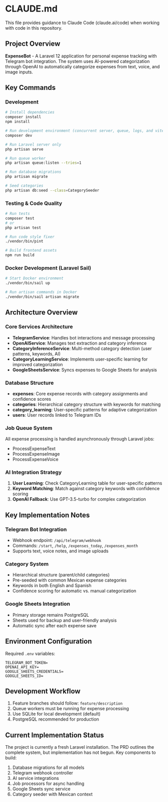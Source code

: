 # CLAUDE.md

This file provides guidance to Claude Code (claude.ai/code) when working with code in this repository.

## Project Overview

**ExpenseBot** - A Laravel 12 application for personal expense tracking with Telegram bot integration. The system uses AI-powered categorization through OpenAI to automatically categorize expenses from text, voice, and image inputs.

## Key Commands

### Development
```bash
# Install dependencies
composer install
npm install

# Run development environment (concurrent server, queue, logs, and vite)
composer dev

# Run Laravel server only
php artisan serve

# Run queue worker
php artisan queue:listen --tries=1

# Run database migrations
php artisan migrate

# Seed categories
php artisan db:seed --class=CategorySeeder
```

### Testing & Code Quality
```bash
# Run tests
composer test
# or
php artisan test

# Run code style fixer
./vendor/bin/pint

# Build frontend assets
npm run build
```

### Docker Development (Laravel Sail)
```bash
# Start Docker environment
./vendor/bin/sail up

# Run artisan commands in Docker
./vendor/bin/sail artisan migrate
```

## Architecture Overview

### Core Services Architecture
- **TelegramService**: Handles bot interactions and message processing
- **OpenAIService**: Manages text extraction and category inference
- **CategoryInferenceService**: Multi-method category detection (user patterns, keywords, AI)
- **CategoryLearningService**: Implements user-specific learning for improved categorization
- **GoogleSheetsService**: Syncs expenses to Google Sheets for analysis

### Database Structure
- **expenses**: Core expense records with category assignments and confidence scores
- **categories**: Hierarchical category structure with keywords for matching
- **category_learning**: User-specific patterns for adaptive categorization
- **users**: User records linked to Telegram IDs

### Job Queue System
All expense processing is handled asynchronously through Laravel jobs:
- ProcessExpenseText
- ProcessExpenseImage
- ProcessExpenseVoice

### AI Integration Strategy
1. **User Learning**: Check CategoryLearning table for user-specific patterns
2. **Keyword Matching**: Match against category keywords with confidence scoring
3. **OpenAI Fallback**: Use GPT-3.5-turbo for complex categorization

## Key Implementation Notes

### Telegram Bot Integration
- Webhook endpoint: `/api/telegram/webhook`
- Commands: `/start`, `/help`, `/expenses_today`, `/expenses_month`
- Supports text, voice notes, and image uploads

### Category System
- Hierarchical structure (parent/child categories)
- Pre-seeded with common Mexican expense categories
- Keywords in both English and Spanish
- Confidence scoring for automatic vs. manual categorization

### Google Sheets Integration
- Primary storage remains PostgreSQL
- Sheets used for backup and user-friendly analysis
- Automatic sync after each expense save

## Environment Configuration

Required `.env` variables:
```
TELEGRAM_BOT_TOKEN=
OPENAI_API_KEY=
GOOGLE_SHEETS_CREDENTIALS=
GOOGLE_SHEETS_ID=
```

## Development Workflow

1. Feature branches should follow: `feature/description`
2. Queue workers must be running for expense processing
3. Use SQLite for local development (default)
4. PostgreSQL recommended for production

## Current Implementation Status

The project is currently a fresh Laravel installation. The PRD outlines the complete system, but implementation has not begun. Key components to build:

1. Database migrations for all models
2. Telegram webhook controller
3. AI service integrations
4. Job processors for async handling
5. Google Sheets sync service
6. Category seeder with Mexican context